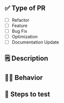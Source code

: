 <!--
  This template must be filled out following the instructions in each section.
-->

# <!-- Instructions: fill with the PR title, should be short, but still descriptive -->

## ✅ Type of PR

<!-- 
Instructions: 
  - At least one of these must be checked.
  - If you do not know which one to pick, pick "Feature".
  - Base yourself on commit history.
-->

- [ ] Refactor
- [ ] Feature
- [ ] Bug Fix
- [ ] Optimization
- [ ] Documentation Update

## 🗒️ Description

<!--
Instructions: 
- make the most concise description possible.
- focus on functional changes, not technical details.
- put important details here if necessary, in **bold**.
-->

## 🚶‍➡️ Behavior

<!-- 
Instructions:
- Summarize the behavior changes in a few sentences.
- Use bullet points.
- Focus on the user experience.
- Be precise, not vague.
-->

## 🧪 Steps to test

<!-- 
Instructions:
- Give a list of steps to test the PR, using UI or not. 
- Use checkboxes.
- Do not include installation process, focus on functional testing.
-->
